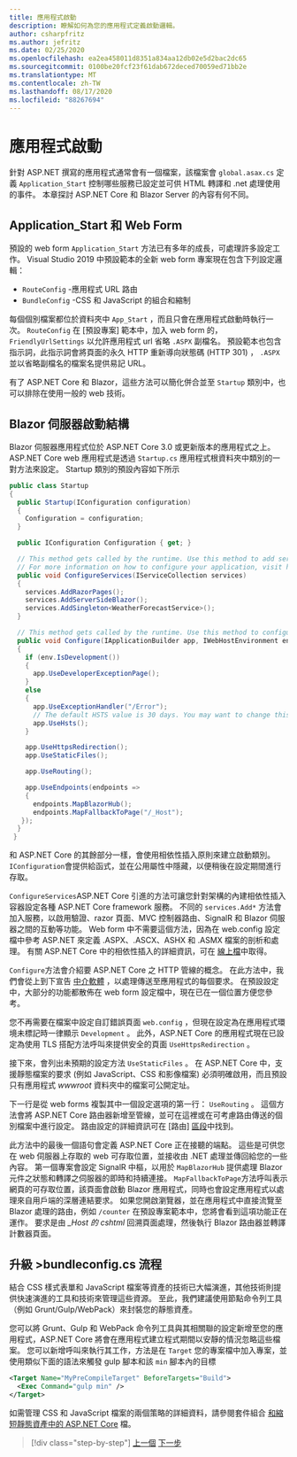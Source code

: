 ```yaml
---
title: 應用程式啟動
description: 瞭解如何為您的應用程式定義啟動邏輯。
author: csharpfritz
ms.author: jefritz
ms.date: 02/25/2020
ms.openlocfilehash: ea2ea458011d8351a834aa12db02e5d2bac2dc65
ms.sourcegitcommit: 0100be20fcf23f61dab672deced70059ed71bb2e
ms.translationtype: MT
ms.contentlocale: zh-TW
ms.lasthandoff: 08/17/2020
ms.locfileid: "88267694"
---
```

# <a name="app-startup"></a>應用程式啟動

針對 ASP.NET 撰寫的應用程式通常會有一個檔案，該檔案會 `global.asax.cs` 定義 `Application_Start` 控制哪些服務已設定並可供 HTML 轉譯和 .net 處理使用的事件。 本章探討 ASP.NET Core 和 Blazor Server 的內容有何不同。

## <a name="application_start-and-web-forms"></a>Application_Start 和 Web Form

預設的 web form `Application_Start` 方法已有多年的成長，可處理許多設定工作。  Visual Studio 2019 中預設範本的全新 web form 專案現在包含下列設定邏輯：

- `RouteConfig` -應用程式 URL 路由
- `BundleConfig` -CSS 和 JavaScript 的組合和縮制

每個個別檔案都位於資料夾中 `App_Start` ，而且只會在應用程式啟動時執行一次。  `RouteConfig` 在 [預設專案] 範本中，加入 web form 的， `FriendlyUrlSettings` 以允許應用程式 url 省略 `.ASPX` 副檔名。  預設範本也包含指示詞，此指示詞會將頁面的永久 HTTP 重新導向狀態碼 (HTTP 301) ， `.ASPX` 並以省略副檔名的檔案名提供易記 URL。

有了 ASP.NET Core 和 Blazor，這些方法可以簡化併合並至 `Startup` 類別中，也可以排除在使用一般的 web 技術。

## <a name="blazor-server-startup-structure"></a>Blazor 伺服器啟動結構

Blazor 伺服器應用程式位於 ASP.NET Core 3.0 或更新版本的應用程式之上。  ASP.NET Core web 應用程式是透過 `Startup.cs` 應用程式根資料夾中類別的一對方法來設定。  Startup 類別的預設內容如下所示

```csharp
public class Startup
{
  public Startup(IConfiguration configuration)
  {
    Configuration = configuration;
  }

  public IConfiguration Configuration { get; }

  // This method gets called by the runtime. Use this method to add services to the container.
  // For more information on how to configure your application, visit https://go.microsoft.com/fwlink/?LinkID=398940
  public void ConfigureServices(IServiceCollection services)
  {
    services.AddRazorPages();
    services.AddServerSideBlazor();
    services.AddSingleton<WeatherForecastService>();
  }

  // This method gets called by the runtime. Use this method to configure the HTTP request pipeline.
  public void Configure(IApplicationBuilder app, IWebHostEnvironment env)
  {
    if (env.IsDevelopment())
    {
      app.UseDeveloperExceptionPage();
    }
    else
    {
      app.UseExceptionHandler("/Error");
      // The default HSTS value is 30 days. You may want to change this for production scenarios, see https://aka.ms/aspnetcore-hsts.
      app.UseHsts();
    }

    app.UseHttpsRedirection();
    app.UseStaticFiles();

    app.UseRouting();

    app.UseEndpoints(endpoints =>
    {
      endpoints.MapBlazorHub();
      endpoints.MapFallbackToPage("/_Host");
   });
  }
 }
```

和 ASP.NET Core 的其餘部分一樣，會使用相依性插入原則來建立啟動類別。  `IConfiguration`會提供給函式，並在公用屬性中隱藏，以便稍後在設定期間進行存取。

`ConfigureServices`ASP.NET Core 引進的方法可讓您針對架構的內建相依性插入容器設定各種 ASP.NET Core framework 服務。  不同的 `services.Add*` 方法會加入服務，以啟用驗證、razor 頁面、MVC 控制器路由、SignalR 和 Blazor 伺服器之間的互動等功能。  Web form 中不需要這個方法，因為在 web.config 設定檔中參考 ASP.NET 來定義 .ASPX、.ASCX、ASHX 和 .ASMX 檔案的剖析和處理。  有關 ASP.NET Core 中的相依性插入的詳細資訊，可在 [線上檔](https://docs.microsoft.com/aspnet/core/fundamentals/dependency-injection)中取得。

`Configure`方法會介紹要 ASP.NET Core 之 HTTP 管線的概念。  在此方法中，我們會從上到下宣告 [中介軟體](middleware.md) ，以處理傳送至應用程式的每個要求。 在預設設定中，大部分的功能都散佈在 web form 設定檔中，現在已在一個位置方便您參考。

您不再需要在檔案中設定自訂錯誤頁面 `web.config` ，但現在設定為在應用程式環境未標記時一律顯示 `Development` 。  此外，ASP.NET Core 的應用程式現在已設定為使用 TLS 搭配方法呼叫來提供安全的頁面 `UseHttpsRedirection` 。

接下來，會列出未預期的設定方法 `UseStaticFiles` 。  在 ASP.NET Core 中，支援靜態檔案的要求 (例如 JavaScript、CSS 和影像檔案) 必須明確啟用，而且預設只有應用程式 *wwwroot* 資料夾中的檔案可公開定址。

下一行是從 web forms 複製其中一個設定選項的第一行： `UseRouting` 。  這個方法會將 ASP.NET Core 路由器新增至管線，並可在這裡或在可考慮路由傳送的個別檔案中進行設定。  路由設定的詳細資訊可在 [路由] [區段](pages-routing-layouts.md)中找到。

此方法中的最後一個語句會定義 ASP.NET Core 正在接聽的端點。  這些是可供您在 web 伺服器上存取的 web 可存取位置，並接收由 .NET 處理並傳回給您的一些內容。  第一個專案會設定 SignalR 中樞，以用於 `MapBlazorHub` 提供處理 Blazor 元件之狀態和轉譯之伺服器的即時和持續連接。  `MapFallbackToPage`方法呼叫表示網頁的可存取位置，該頁面會啟動 Blazor 應用程式，同時也會設定應用程式以處理來自用戶端的深層連結要求。  如果您開啟瀏覽器，並在應用程式中直接流覽至 Blazor 處理的路由，例如 `/counter` 在預設專案範本中，您將會看到這項功能正在運作。 要求是由 *_Host 的 cshtml* 回溯頁面處理，然後執行 Blazor 路由器並轉譯計數器頁面。

## <a name="upgrading-the-bundleconfig-process"></a>升級 >bundleconfig.cs 流程

結合 CSS 樣式表單和 JavaScript 檔案等資產的技術已大幅演進，其他技術則提供快速演進的工具和技術來管理這些資源。  至此，我們建議使用節點命令列工具（例如 Grunt/Gulp/WebPack）來封裝您的靜態資產。

您可以將 Grunt、Gulp 和 WebPack 命令列工具與其相關聯的設定新增至您的應用程式，ASP.NET Core 將會在應用程式建立程式期間以安靜的情況忽略這些檔案。  您可以新增呼叫來執行其工作，方法是在 `Target` 您的專案檔中加入專案，並使用類似下面的語法來觸發 gulp 腳本和該 `min` 腳本內的目標

```xml
<Target Name="MyPreCompileTarget" BeforeTargets="Build">
  <Exec Command="gulp min" />
</Target>
```

如需管理 CSS 和 JavaScript 檔案的兩個策略的詳細資料，請參閱套件組合 [和縮短靜態資產中的 ASP.NET Core](https://docs.microsoft.com/aspnet/core/client-side/bundling-and-minification) 檔。

>[!div class="step-by-step"]
>[上一個](project-structure.md) 
>[下一步](components.md)
